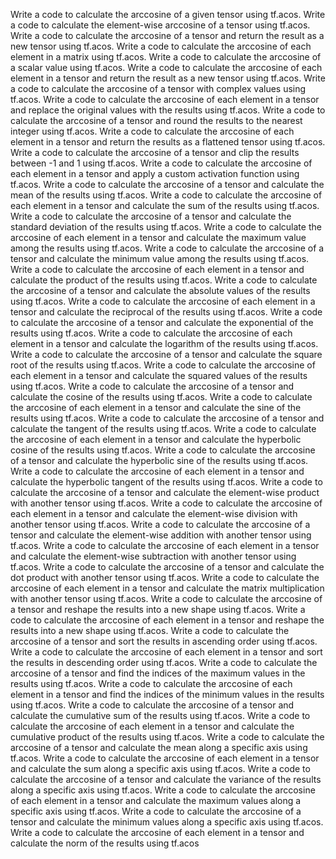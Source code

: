 Write a code to calculate the arccosine of a given tensor using tf.acos.
Write a code to calculate the element-wise arccosine of a tensor using tf.acos.
Write a code to calculate the arccosine of a tensor and return the result as a new tensor using tf.acos.
Write a code to calculate the arccosine of each element in a matrix using tf.acos.
Write a code to calculate the arccosine of a scalar value using tf.acos.
Write a code to calculate the arccosine of each element in a tensor and return the result as a new tensor using tf.acos.
Write a code to calculate the arccosine of a tensor with complex values using tf.acos.
Write a code to calculate the arccosine of each element in a tensor and replace the original values with the results using tf.acos.
Write a code to calculate the arccosine of a tensor and round the results to the nearest integer using tf.acos.
Write a code to calculate the arccosine of each element in a tensor and return the results as a flattened tensor using tf.acos.
Write a code to calculate the arccosine of a tensor and clip the results between -1 and 1 using tf.acos.
Write a code to calculate the arccosine of each element in a tensor and apply a custom activation function using tf.acos.
Write a code to calculate the arccosine of a tensor and calculate the mean of the results using tf.acos.
Write a code to calculate the arccosine of each element in a tensor and calculate the sum of the results using tf.acos.
Write a code to calculate the arccosine of a tensor and calculate the standard deviation of the results using tf.acos.
Write a code to calculate the arccosine of each element in a tensor and calculate the maximum value among the results using tf.acos.
Write a code to calculate the arccosine of a tensor and calculate the minimum value among the results using tf.acos.
Write a code to calculate the arccosine of each element in a tensor and calculate the product of the results using tf.acos.
Write a code to calculate the arccosine of a tensor and calculate the absolute values of the results using tf.acos.
Write a code to calculate the arccosine of each element in a tensor and calculate the reciprocal of the results using tf.acos.
Write a code to calculate the arccosine of a tensor and calculate the exponential of the results using tf.acos.
Write a code to calculate the arccosine of each element in a tensor and calculate the logarithm of the results using tf.acos.
Write a code to calculate the arccosine of a tensor and calculate the square root of the results using tf.acos.
Write a code to calculate the arccosine of each element in a tensor and calculate the squared values of the results using tf.acos.
Write a code to calculate the arccosine of a tensor and calculate the cosine of the results using tf.acos.
Write a code to calculate the arccosine of each element in a tensor and calculate the sine of the results using tf.acos.
Write a code to calculate the arccosine of a tensor and calculate the tangent of the results using tf.acos.
Write a code to calculate the arccosine of each element in a tensor and calculate the hyperbolic cosine of the results using tf.acos.
Write a code to calculate the arccosine of a tensor and calculate the hyperbolic sine of the results using tf.acos.
Write a code to calculate the arccosine of each element in a tensor and calculate the hyperbolic tangent of the results using tf.acos.
Write a code to calculate the arccosine of a tensor and calculate the element-wise product with another tensor using tf.acos.
Write a code to calculate the arccosine of each element in a tensor and calculate the element-wise division with another tensor using tf.acos.
Write a code to calculate the arccosine of a tensor and calculate the element-wise addition with another tensor using tf.acos.
Write a code to calculate the arccosine of each element in a tensor and calculate the element-wise subtraction with another tensor using tf.acos.
Write a code to calculate the arccosine of a tensor and calculate the dot product with another tensor using tf.acos.
Write a code to calculate the arccosine of each element in a tensor and calculate the matrix multiplication with another tensor using tf.acos.
Write a code to calculate the arccosine of a tensor and reshape the results into a new shape using tf.acos.
Write a code to calculate the arccosine of each element in a tensor and reshape the results into a new shape using tf.acos.
Write a code to calculate the arccosine of a tensor and sort the results in ascending order using tf.acos.
Write a code to calculate the arccosine of each element in a tensor and sort the results in descending order using tf.acos.
Write a code to calculate the arccosine of a tensor and find the indices of the maximum values in the results using tf.acos.
Write a code to calculate the arccosine of each element in a tensor and find the indices of the minimum values in the results using tf.acos.
Write a code to calculate the arccosine of a tensor and calculate the cumulative sum of the results using tf.acos.
Write a code to calculate the arccosine of each element in a tensor and calculate the cumulative product of the results using tf.acos.
Write a code to calculate the arccosine of a tensor and calculate the mean along a specific axis using tf.acos.
Write a code to calculate the arccosine of each element in a tensor and calculate the sum along a specific axis using tf.acos.
Write a code to calculate the arccosine of a tensor and calculate the variance of the results along a specific axis using tf.acos.
Write a code to calculate the arccosine of each element in a tensor and calculate the maximum values along a specific axis using tf.acos.
Write a code to calculate the arccosine of a tensor and calculate the minimum values along a specific axis using tf.acos.
Write a code to calculate the arccosine of each element in a tensor and calculate the norm of the results using tf.acos